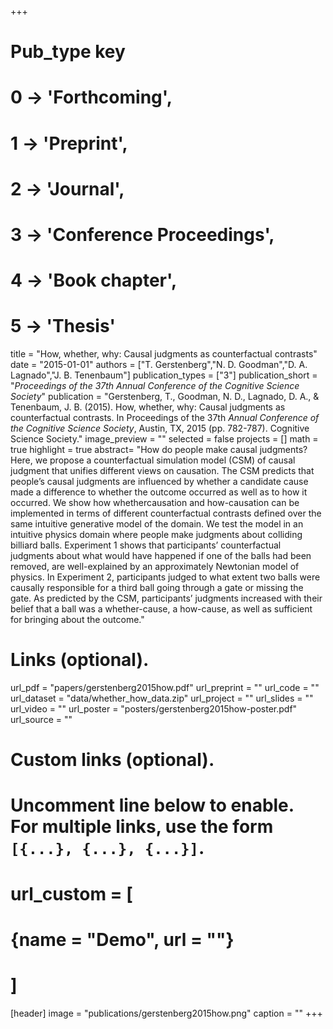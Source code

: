 +++
# Pub_type key
# 0 -> 'Forthcoming',
# 1 -> 'Preprint',
# 2 -> 'Journal',
# 3 -> 'Conference Proceedings',
# 4 -> 'Book chapter',
# 5 -> 'Thesis'

title = "How, whether, why: Causal judgments as counterfactual contrasts"
date = "2015-01-01"
authors = ["T. Gerstenberg","N. D. Goodman","D. A. Lagnado","J. B. Tenenbaum"]
publication_types = ["3"]
publication_short = "_Proceedings of the 37th Annual Conference of the Cognitive Science Society_"
publication = "Gerstenberg, T., Goodman, N. D., Lagnado, D. A., & Tenenbaum, J. B. (2015). How, whether, why: Causal judgments as counterfactual contrasts. In Proceedings of the 37th _Annual Conference of the Cognitive Science Society_, Austin, TX, 2015 (pp. 782-787). Cognitive Science Society."
image_preview = ""
selected = false
projects = []
math = true
highlight = true
abstract= "How do people make causal judgments? Here, we propose a counterfactual simulation model (CSM) of causal judgment that unifies different views on causation. The CSM predicts that people’s causal judgments are influenced by whether a candidate cause made a difference to whether the outcome occurred as well as to how it occurred. We show how whethercausation and how-causation can be implemented in terms of different counterfactual contrasts defined over the same intuitive generative model of the domain. We test the model in an intuitive physics domain where people make judgments about colliding billiard balls. Experiment 1 shows that participants’ counterfactual judgments about what would have happened if one of the balls had been removed, are well-explained by an approximately Newtonian model of physics. In Experiment 2, participants judged to what extent two balls were causally responsible for a third ball going through a gate or missing the gate. As predicted by the CSM, participants’ judgments increased with their belief that a ball was a whether-cause, a how-cause, as well as sufficient for bringing about the outcome."

# Links (optional).
url_pdf = "papers/gerstenberg2015how.pdf"
url_preprint = ""
url_code = ""
url_dataset = "data/whether_how_data.zip"
url_project = ""
url_slides = ""
url_video = ""
url_poster = "posters/gerstenberg2015how-poster.pdf"
url_source = ""

# Custom links (optional).
#   Uncomment line below to enable. For multiple links, use the form `[{...}, {...}, {...}]`.
# url_custom = [
# {name = "Demo", url = ""}
# ]

[header]
image = "publications/gerstenberg2015how.png"
caption = ""
+++
